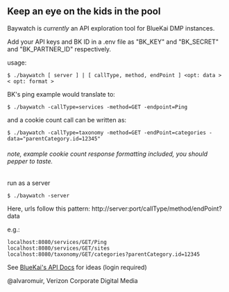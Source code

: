 ## Keep an eye on the kids in the pool
Baywatch is *currently* an API exploration tool for BlueKai DMP instances.

Add your API keys and BK ID in a .env file as "BK_KEY" and
"BK_SECRET" and "BK_PARTNER_ID" respectively.

usage:

```
$ ./baywatch [ server ] | [ callType, method, endPoint ] <opt: data > < opt: format >
```
BK's ping example would translate to:

```
$ ./baywatch -callType=services -method=GET -endpoint=Ping
```
and a cookie count call can be written as:
```
$ ./baywatch -callType=taxonomy -method=GET -endPoint=categories -data="parentCategory.id=12345"
```

###### note, example cookie count response formatting included, you should pepper to taste.


run as a server

```
$ ./baywatch -server
```

Here, urls follow this pattern:
http://server:port/callType/method/endPoint?data

e.g.:
```
localhost:8080/services/GET/Ping
localhost:8080/services/GET/sites
localhost:8080/taxonomy/GET/categories?parentCategory.id=12345
```

See [BlueKai's API Docs](https://kb.bluekai.com/display/PD/BlueKai+API+Docs) for ideas (login required)


@alvaromuir, Verizon Corporate Digital Media
